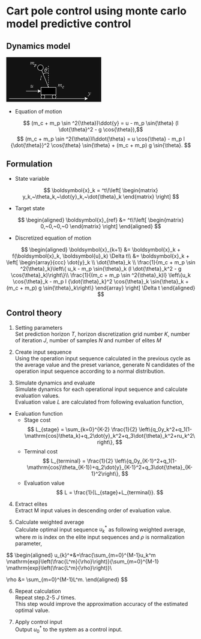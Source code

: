 # Cart pole control using monte carlo model predictive control

## Dynamics model

![Dynamics model](model.drawio.png)

* Equation of motion

$$ (m_c + m_p \sin ^2{\theta})\ddot{y} = u - m_p \sin{\theta} (l \dot{\theta}^2 - g \cos{\theta}),$$
$$ (m_c + m_p \sin ^2{\theta})l\ddot{\theta} =   u \cos{\theta} - m_p l {\dot{\theta}}^2 \cos{\theta} \sin{\theta} + (m_c + m_p) g \sin{\theta}. $$

## Formulation

* State variable
  
$$
\boldsymbol{x}_k = 
^t\!\left[
\begin{matrix} 
y_k,~\theta_k,~\dot{y}_k,~\dot{\theta}_k
\end{matrix}
\right]
$$

* Target state
  
$$
\begin{aligned}
\boldsymbol{x}_{ref} 
&=
^t\!\left[
\begin{matrix} 
0,~0,~0,~0
\end{matrix}
\right]
\end{aligned}
$$

* Discretized equation of motion
  
$$
\begin{aligned}
\boldsymbol{x}_{k+1} 
&=  \boldsymbol{x}_k + f(\boldsymbol{x}_k, \boldsymbol{u}_k) \Delta t\\
&= \boldsymbol{x}_k + \left[
\begin{array}{ccc}
\dot{y}_k \\
\dot{\theta}_k \\
\frac{1}{m_c + m_p \sin ^2{\theta}_k}\left\{ u_k - m_p \sin{\theta}_k (l \dot{\theta}_k^2 - g \cos{\theta}_k)\right\}\\
\frac{1}{(m_c + m_p \sin ^2{\theta}_k)l} \left\{u_k \cos{\theta}_k - m_p l {\dot{\theta}_k}^2 \cos{\theta}_k \sin{\theta}_k + (m_c + m_p) g \sin{\theta}_k\right\}
\end{array}
\right] \Delta t
\end{aligned}
$$

## Control theory

1. Setting parameters  
Set prediction horizon $T$, horizon discretization grid number $K$, number of iteration $J$, number of samples $N$ and number of elites $M$

2. Create input sequence  
Using the operation input sequence calculated in the previous cycle as the average value and the preset variance, generate N candidates of the operation input sequence according to a normal distribution.

3. Simulate dynamics and evaluate  
Simulate dynamics for each operational input sequence and calculate evaluation values.  
Evaluation value $L$ are calculated from following evaluation function,  

* Evaluation function  
  * Stage cost
    $$
    L_{stage} = \sum_{k=0}^{K-2} \frac{1}{2} \left\{q_0y_k^2+q_1(1-\mathrm{cos}\theta_k)+q_2\dot{y}_k^2+q_3\dot{\theta}_k^2+ru_k^2\right\},
    $$
  * Terminal cost
    $$
    L_{terminal} = \frac{1}{2} \left\{q_0y_{K-1}^2+q_1(1-\mathrm{cos}\theta_{K-1})+q_2\dot{y}_{K-1}^2+q_3\dot{\theta}_{K-1}^2\right\},
    $$
  * Evaluation value
    $$
    L = \frac{1}{L_{stage}+L_{terminal}}.
    $$

4. Extract elites  
Extract M input values in descending order of evaluation value.

5. Calculate weighted average  
Calculate optimal input sequence $u_k^*$ as following weighted average,
  where $m$ is index on the elite input sequences and $\rho$ is normalization parameter,

$$
\begin{aligned}
u_{k}^*&=\frac{\sum_{m=0}^{M-1}u_k^m \mathrm{exp}\left(\frac{L^m}{\rho}\right)}{\sum_{m=0}^{M-1} \mathrm{exp}\left(\frac{L^m}{\rho}\right)}\\

\rho &= \sum_{m=0}^{M-1}L^m.
\end{aligned}
$$

6. Repeat calculation  
Repeat step.2-5 $J$ times.  
This step would improve the approximation accuracy of the estimated optimal value.

7.  Apply control input  
Output $u^*_0$ to the system as a control input.